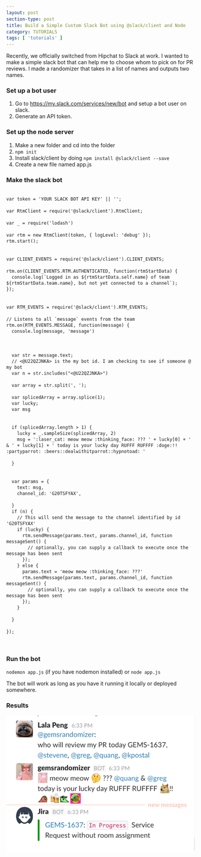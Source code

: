 ```yaml
---
layout: post
section-type: post
title: Build a Simple Custom Slack Bot using @slack/client and Node
category: TUTORIALS
tags: [ 'tutorials' ]
---
```


Recently, we officially switched from Hipchat to Slack at work. I wanted to make a simple slack bot that can help me to choose whom to pick on for PR reviews. I made a randomizer that takes in a list of names and outputs two names.

### Set up a bot user
1. Go to <a href="https://my.slack.com/services/new/bot">https://my.slack.com/services/new/bot</a> and setup a bot user on slack. 
2. Generate an API token.

### Set up the node server
1. Make a new folder and cd into the folder
2. `npm init`
3. Install slack/client by doing `npm install @slack/client --save`
4. Create a new file named app.js

### Make the slack bot
<pre><code>
var token = 'YOUR SLACK BOT API KEY' || '';

var RtmClient = require('@slack/client').RtmClient;

var _ = require('lodash')

var rtm = new RtmClient(token, { logLevel: 'debug' });
rtm.start();


var CLIENT_EVENTS = require('@slack/client').CLIENT_EVENTS;

rtm.on(CLIENT_EVENTS.RTM.AUTHENTICATED, function(rtmStartData) {
  console.log(`Logged in as ${rtmStartData.self.name} of team ${rtmStartData.team.name}, but not yet connected to a channel`);
});


var RTM_EVENTS = require('@slack/client').RTM_EVENTS;

// Listens to all `message` events from the team
rtm.on(RTM_EVENTS.MESSAGE, function(message) {
  console.log(message, 'message')



  var str = message.text;
  // <@U22QZJNKA> is the my bot id. I am checking to see if someone @ my bot
  var n = str.includes("<@U22QZJNKA>")

  var array = str.split(', ');

  var splicedArray = array.splice(1);
  var lucky;
  var msg


  if (splicedArray.length > 1) {
    lucky = _.sampleSize(splicedArray, 2)
    msg = ':laser_cat: meow meow :thinking_face: ??? ' + lucky[0] + ' & ' + lucky[1] + ' today is your lucky day RUFFF RUFFFF :doge:!! :partyparrot: :beers::dealwithitparrot::hypnotoad: '

  }


  var params = {
    text: msg,
    channel_id: 'G20TSFYAX',

  }
  if (n) {
    // This will send the message to the channel identified by id 'G20TSFYAX'
    if (lucky) {
      rtm.sendMessage(params.text, params.channel_id, function messageSent() {
        // optionally, you can supply a callback to execute once the message has been sent
      });
    } else {
      params.text = 'meow meow :thinking_face: ???'
      rtm.sendMessage(params.text, params.channel_id, function messageSent() {
        // optionally, you can supply a callback to execute once the message has been sent
      });
    }

  }

});


</code></pre>

### Run the bot
`nodemon app.js` (if you have nodemon installed) or `node app.js`

The bot will work as long as you have it running it locally or deployed somewhere.

### Results
![](/blogimgs/slackbot/slackbot.png)


